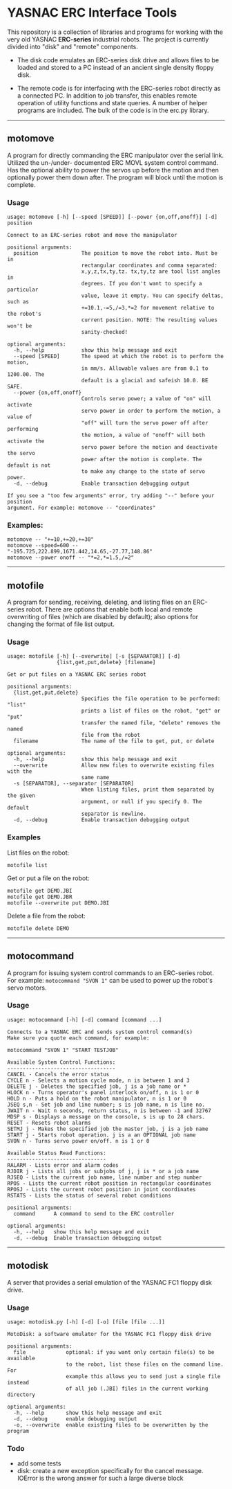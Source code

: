 # YASNAC ERC Interface Tools

This repository is a collection of libraries and programs for working with the very old YASNAC **ERC-series** industrial robots. The project is currently divided into "disk" and "remote" components.

- The disk code emulates an ERC-series disk drive and allows files to be loaded and stored to a PC instead of an ancient single density floppy disk.

- The remote code is for interfacing with the ERC-series robot directly as a connected PC. In addition to job transfer, this enables remote operation of utility functions and state queries. A number of helper programs are included. The bulk of the code is in the erc.py library.

---

## motomove

A program for directly commanding the ERC manipulator over the serial link. Utilized the un-/under- documented ERC MOVL system control command. Has the optional ability to power the servos up before the motion and then optionally power them down after. The program will block until the motion is complete.

### Usage

	usage: motomove [-h] [--speed [SPEED]] [--power {on,off,onoff}] [-d] position
	
	Connect to an ERC-series robot and move the manipulator
	
	positional arguments:
	  position              The position to move the robot into. Must be in
	                        rectangular coordinates and comma separated:
	                        x,y,z,tx,ty,tz. tx,ty,tz are tool list angles in
	                        degrees. If you don't want to specify a particular
	                        value, leave it empty. You can specify deltas, such as
	                        +=10.1,-=5,/=3,*=2 for movement relative to the robot's
	                        current position. NOTE: The resulting values won't be
	                        sanity-checked!
	
	optional arguments:
	  -h, --help            show this help message and exit
	  --speed [SPEED]       The speed at which the robot is to perform the motion,
	                        in mm/s. Allowable values are from 0.1 to 1200.00. The
	                        default is a glacial and safeish 10.0. BE SAFE.
	  --power {on,off,onoff}
	                        Controls servo power; a value of "on" will activate
	                        servo power in order to perform the motion, a value of
	                        "off" will turn the servo power off after performing
	                        the motion, a value of "onoff" will both activate the
	                        servo power before the motion and deactivate the servo
	                        power after the motion is complete. The default is not
	                        to make any change to the state of servo power.
	  -d, --debug           Enable transaction debugging output
	
	If you see a "too few arguments" error, try adding "--" before your position
	argument. For example: motomove -- "coordinates"

### Examples:

	motomove -- "+=10,+=20,+=30"
	motomove --speed=600 -- "-195.725,222.899,1671.442,14.65,-27.77,148.86"
	motomove --power onoff -- "*=2,*=1.5,/=2"

---

## motofile

A program for sending, receiving, deleting, and listing files on an ERC-series robot. There are options that enable both local and remote overwriting of files (which are disabled by default); also options for changing the format of file list output.

### Usage

	usage: motofile [-h] [--overwrite] [-s [SEPARATOR]] [-d]
	                {list,get,put,delete} [filename]
	
	Get or put files on a YASNAC ERC series robot
	
	positional arguments:
	  {list,get,put,delete}
	                        Specifies the file operation to be performed: "list"
	                        prints a list of files on the robot, "get" or "put"
	                        transfer the named file, "delete" removes the named
	                        file from the robot
	  filename              The name of the file to get, put, or delete
	
	optional arguments:
	  -h, --help            show this help message and exit
	  --overwrite           Allow new files to overwrite existing files with the
	                        same name
	  -s [SEPARATOR], --separator [SEPARATOR]
	                        When listing files, print them separated by the given
	                        argument, or null if you specify 0. The default
	                        separator is newline.
	  -d, --debug           Enable transaction debugging output


### Examples

List files on the robot:

	motofile list

Get or put a file on the robot:

	motofile get DEMO.JBI
	motofile get DEMO.JBR
	motofile --overwrite put DEMO.JBI
	
Delete a file from the robot:

	motofile delete DEMO

---

## motocommand

A program for issuing system control commands to an ERC-series robot. For example: `motocommand "SVON 1"` can be used to power up the robot's servo motors.

### Usage

	usage: motocommand [-h] [-d] command [command ...]
	
	Connects to a YASNAC ERC and sends system control command(s)
	Make sure you quote each command, for example: 
	
	motocommand "SVON 1" "START TESTJOB"
	
	Available System Control Functions:
	-----------------------------------
	CANCEL - Cancels the error status
	CYCLE n - Selects a motion cycle mode, n is between 1 and 3
	DELETE j - Deletes the specified job, j is a job name or * 
	HLOCK n - Turns operator's panel interlock on/off, n is 1 or 0
	HOLD n - Puts a hold on the robot manipulator, n is 1 or 0
	JSEQ s,n - Set job and line number; s is job name, n is line no.
	JWAIT n - Wait n seconds, return status, n is between -1 and 32767
	MDSP s - Displays a message on the console, s is up to 28 chars.
	RESET - Resets robot alarms
	SETMJ j - Makes the specified job the master job, j is a job name
	START j - Starts robot operation. j is a an OPTIONAL job name
	SVON n - Turns servo power on/off. n is 1 or 0
	
	Available Status Read Functions:
	--------------------------------
	RALARM - Lists error and alarm codes
	RJDIR j - Lists all jobs or subjobs of j, j is * or a job name
	RJSEQ - Lists the current job name, line number and step number
	RPOS - Lists the current robot position in rectangular coordinates
	RPOSJ - Lists the current robot position in joint coordinates
	RSTATS - Lists the status of several robot conditions
	
	positional arguments:
	  command      A command to send to the ERC controller
	
	optional arguments:
	  -h, --help   show this help message and exit
	  -d, --debug  Enable transaction debugging output

---

## motodisk

A server that provides a serial emulation of the YASNAC FC1 floppy disk drive.


### Usage

	usage: motodisk.py [-h] [-d] [-o] [file [file ...]]
	
	MotoDisk: a software emulator for the YASNAC FC1 floppy disk drive
	
	positional arguments:
	  file             optional: if you want only certain file(s) to be available
	                   to the robot, list those files on the command line. For
	                   example this allows you to send just a single file instead
	                   of all job (.JBI) files in the current working directory
	
	optional arguments:
	  -h, --help       show this help message and exit
	  -d, --debug      enable debugging output
	  -o, --overwrite  enable existing files to be overwritten by the program


### Todo

- add some tests
- disk: create a new exception specifically for the cancel message. IOError is the wrong answer for such a large diverse block 